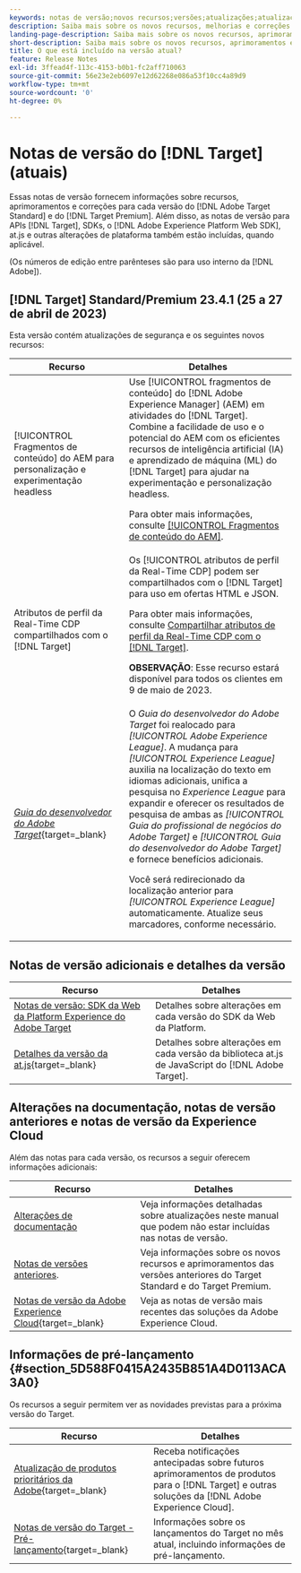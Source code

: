 ```yaml
---
keywords: notas de versão;novos recursos;versões;atualizações;atualização;versão;aprimoramento;aprimoramentos;correções;correções de erros;atualizações
description: Saiba mais sobre os novos recursos, melhorias e correções incluídos na versão atual do  [!DNL Adobe Target], incluindo SDKs, APIs e bibliotecas JavaScript.
landing-page-description: Saiba mais sobre os novos recursos, aprimoramentos e correções incluídos na versão atual do  [!DNL Adobe Target].
short-description: Saiba mais sobre os novos recursos, aprimoramentos e correções incluídos na versão atual do  [!DNL Adobe Target].
title: O que está incluído na versão atual?
feature: Release Notes
exl-id: 3ffead4f-113c-4153-b0b1-fc2aff710063
source-git-commit: 56e23e2eb6097e12d62268e086a53f10cc4a89d9
workflow-type: tm+mt
source-wordcount: '0'
ht-degree: 0%

---
```


# Notas de versão do [!DNL Target] (atuais)

Essas notas de versão fornecem informações sobre recursos, aprimoramentos e correções para cada versão do [!DNL Adobe Target Standard] e do [!DNL Target Premium]. Além disso, as notas de versão para APIs [!DNL Target], SDKs, o [!DNL Adobe Experience Platform Web SDK], at.js e outras alterações de plataforma também estão incluídas, quando aplicável.

(Os números de edição entre parênteses são para uso interno da [!DNL Adobe]).

## [!DNL Target] Standard/Premium 23.4.1 (25 a 27 de abril de 2023)

Esta versão contém atualizações de segurança e os seguintes novos recursos:

| Recurso | Detalhes |
|--- |--- |
| [!UICONTROL Fragmentos de conteúdo] do AEM para personalização e experimentação headless | Use [!UICONTROL fragmentos de conteúdo] do [!DNL Adobe Experience Manager] (AEM) em atividades do [!DNL Target]. Combine a facilidade de uso e o potencial do AEM com os eficientes recursos de inteligência artificial (IA) e aprendizado de máquina (ML) do [!DNL Target] para ajudar na experimentação e personalização headless.<P>Para obter mais informações, consulte [[!UICONTROL Fragmentos de conteúdo do AEM]](/help/main/c-integrating-target-with-mac/aem/content-fragments-aem.md). |
| Atributos de perfil da Real-Time CDP compartilhados com o [!DNL Target] | Os [!UICONTROL atributos de perfil da Real-Time CDP] podem ser compartilhados com o [!DNL Target] para uso em ofertas HTML e JSON.<P>Para obter mais informações, consulte [Compartilhar atributos de perfil da Real-Time CDP com o [!DNL Target]](/help/main/c-integrating-target-with-mac/integrating-with-rtcdp.md#rtcdp-profile-attributes).<p>**OBSERVAÇÃO**: Esse recurso estará disponível para todos os clientes em 9 de maio de 2023. |
| [*Guia do desenvolvedor do Adobe Target*](https://experienceleague.adobe.com/docs/target-dev/developer/overview.html){target=_blank} | O *Guia do desenvolvedor do Adobe Target* foi realocado para *[!UICONTROL Adobe Experience League]*. A mudança para *[!UICONTROL Experience League]* auxilia na localização do texto em idiomas adicionais, unifica a pesquisa no *Experience League* para expandir e oferecer os resultados de pesquisa de ambas as *[!UICONTROL Guia do profissional de negócios do Adobe Target]* e *[!UICONTROL Guia do desenvolvedor do Adobe Target]* e fornece benefícios adicionais.<P>Você será redirecionado da localização anterior para *[!UICONTROL Experience League]* automaticamente. Atualize seus marcadores, conforme necessário. |

## Notas de versão adicionais e detalhes da versão

| Recurso | Detalhes |
|--- |--- |
| [Notas de versão: SDK da Web da Platform Experience do Adobe Target](https://experienceleague.adobe.com/docs/experience-platform/edge/release-notes.html?lang=pt-BR) | Detalhes sobre alterações em cada versão do SDK da Web da Platform. |
| [Detalhes da versão da at.js](https://experienceleague.corp.adobe.com/docs/target-dev/developer/client-side/at-js-implementation/target-atjs-versions.html){target=_blank} | Detalhes sobre alterações em cada versão da biblioteca at.js de JavaScript do [!DNL Adobe Target]. |

## Alterações na documentação, notas de versão anteriores e notas de versão da Experience Cloud

Além das notas para cada versão, os recursos a seguir oferecem informações adicionais:

| Recurso | Detalhes |
|--- |--- |
| [Alterações de documentação](/help/main/r-release-notes/doc-change.md) | Veja informações detalhadas sobre atualizações neste manual que podem não estar incluídas nas notas de versão. |
| [Notas de versões anteriores](/help/main/r-release-notes/release-notes-for-previous-releases.md). | Veja informações sobre os novos recursos e aprimoramentos das versões anteriores do Target Standard e do Target Premium. |
| [Notas de versão da Adobe Experience Cloud](https://experienceleague.adobe.com/docs/release-notes/experience-cloud/current.html?lang=pt-BR){target=_blank} | Veja as notas de versão mais recentes das soluções da Adobe Experience Cloud. |

## Informações de pré-lançamento {#section_5D588F0415A2435B851A4D0113ACA3A0}

Os recursos a seguir permitem ver as novidades previstas para a próxima versão do Target.

| Recurso | Detalhes |
|--- |--- |
| [Atualização de produtos prioritários da Adobe](https://www.adobe.com/subscription/priority-product-update.html){target=_blank} | Receba notificações antecipadas sobre futuros aprimoramentos de produtos para o [!DNL Target] e outras soluções da [!DNL Adobe Experience Cloud]. |
| [Notas de versão do Target - Pré-lançamento](/help/main/r-release-notes/target-release-notes.md){target=_blank} | Informações sobre os lançamentos do Target no mês atual, incluindo informações de pré-lançamento. |
